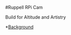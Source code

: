#Ruppell RPi Cam

Build for Altitude and Artistry

*[Background](http://en.wikipedia.org/wiki/R%C3%BCppell's_Vulture)


